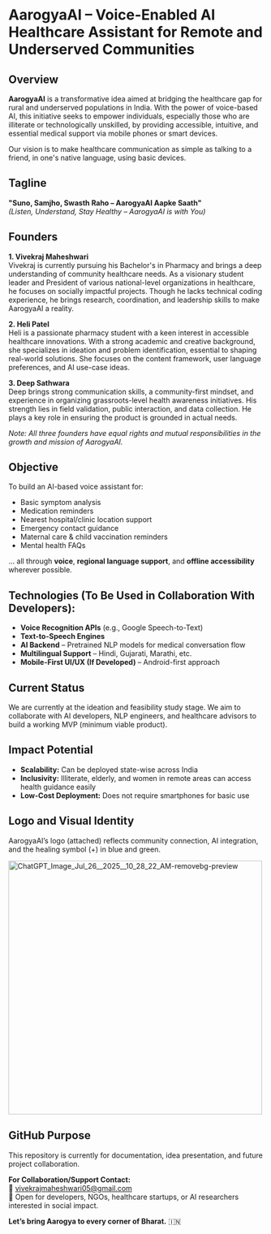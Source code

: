 # AarogyaAI – Voice-Enabled AI Healthcare Assistant for Remote and Underserved Communities

## Overview
**AarogyaAI** is a transformative idea aimed at bridging the healthcare gap for rural and underserved populations in India. With the power of voice-based AI, this initiative seeks to empower individuals, especially those who are illiterate or technologically unskilled, by providing accessible, intuitive, and essential medical support via mobile phones or smart devices. 

Our vision is to make healthcare communication as simple as talking to a friend, in one's native language, using basic devices.

## Tagline
**"Suno, Samjho, Swasth Raho – AarogyaAI Aapke Saath"**  
*(Listen, Understand, Stay Healthy – AarogyaAI is with You)*

## Founders
**1. Vivekraj Maheshwari**  
Vivekraj is currently pursuing his Bachelor's in Pharmacy and brings a deep understanding of community healthcare needs. As a visionary student leader and President of various national-level organizations in healthcare, he focuses on socially impactful projects. Though he lacks technical coding experience, he brings research, coordination, and leadership skills to make AarogyaAI a reality.

**2. Heli Patel**  
Heli is a passionate pharmacy student with a keen interest in accessible healthcare innovations. With a strong academic and creative background, she specializes in ideation and problem identification, essential to shaping real-world solutions. She focuses on the content framework, user language preferences, and AI use-case ideas.

**3. Deep Sathwara**  
Deep brings strong communication skills, a community-first mindset, and experience in organizing grassroots-level health awareness initiatives. His strength lies in field validation, public interaction, and data collection. He plays a key role in ensuring the product is grounded in actual needs.

*Note: All three founders have equal rights and mutual responsibilities in the growth and mission of AarogyaAI.*

## Objective
To build an AI-based voice assistant for:
- Basic symptom analysis
- Medication reminders
- Nearest hospital/clinic location support
- Emergency contact guidance
- Maternal care & child vaccination reminders
- Mental health FAQs

... all through **voice**, **regional language support**, and **offline accessibility** wherever possible.

## Technologies (To Be Used in Collaboration With Developers):
- **Voice Recognition APIs** (e.g., Google Speech-to-Text)
- **Text-to-Speech Engines**
- **AI Backend** – Pretrained NLP models for medical conversation flow
- **Multilingual Support** – Hindi, Gujarati, Marathi, etc.
- **Mobile-First UI/UX (If Developed)** – Android-first approach

## Current Status
We are currently at the ideation and feasibility study stage. 
We aim to collaborate with AI developers, NLP engineers, and healthcare advisors to build a working MVP (minimum viable product).

## Impact Potential
- **Scalability:** Can be deployed state-wise across India
- **Inclusivity:** Illiterate, elderly, and women in remote areas can access health guidance easily
- **Low-Cost Deployment:** Does not require smartphones for basic use

## Logo and Visual Identity
AarogyaAI’s logo (attached) reflects community connection, AI integration, and the healing symbol (+) in blue and green.

<img width="500" height="500" alt="ChatGPT_Image_Jul_26__2025__10_28_22_AM-removebg-preview" src="https://github.com/user-attachments/assets/988383b2-7c8e-4be4-974c-58d8e1ba81d2" />

## GitHub Purpose
This repository is currently for documentation, idea presentation, and future project collaboration.

**For Collaboration/Support Contact:**  
📧 vivekrajmaheshwari05@gmail.com  
🤝 Open for developers, NGOs, healthcare startups, or AI researchers interested in social impact.

**Let’s bring Aarogya to every corner of Bharat.** 🇮🇳
